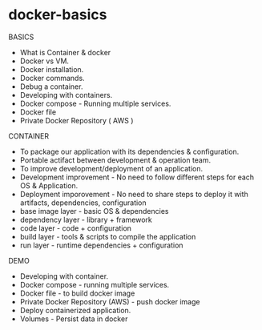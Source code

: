 # docker-basics

BASICS
- What is Container & docker
- Docker vs VM.
- Docker installation.
- Docker commands.
- Debug a container.
- Developing with containers.
- Docker compose - Running multiple services.
- Docker file
- Private Docker Repository ( AWS )


CONTAINER

- To package our application with its dependencies & configuration.
- Portable actifact between development & operation team.
- To improve development/deployment of an application.
- Development improvement - No need to follow different steps for each OS & Application.
- Deployment imporovement - No need to share steps to deploy it with artifacts, dependencies, configuration
- base image layer - basic OS & dependencies
- dependency layer - library + framework
- code layer - code + configuration
- build layer - tools & scripts to compile the application
- run layer - runtime dependencies + configuration


DEMO
 - Developing with container.
 - Docker compose - running multiple services.
 - Docker file - to build docker image
 - Private Docker Repository (AWS)  - push docker image
 - Deploy containerized application.
 - Volumes - Persist data in docker
